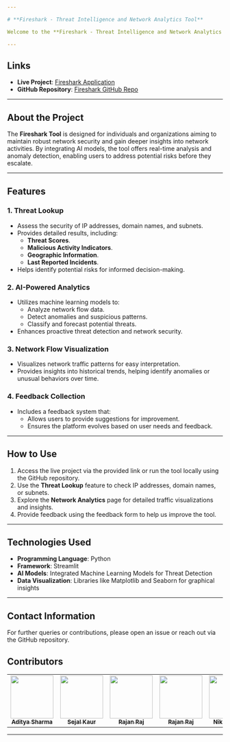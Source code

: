 ```yaml
---

# **Fireshark - Threat Intelligence and Network Analytics Tool**

Welcome to the **Fireshark - Threat Intelligence and Network Analytics Tool**! This project provides a powerful platform to analyze and interpret network flow data, identify potential threats, and gain actionable insights into malicious activities. By combining advanced analytics and AI-driven models, this tool enhances network security and promotes proactive monitoring.

---
```


## **Links**

- **Live Project**: [Fireshark Application](https://fire-shark-sm.streamlit.app/)  
- **GitHub Repository**: [Fireshark GitHub Repo](https://github.com/rusted-dreams/Fireshark)  

---

## **About the Project**

The **Fireshark Tool** is designed for individuals and organizations aiming to maintain robust network security and gain deeper insights into network activities. By integrating AI models, the tool offers real-time analysis and anomaly detection, enabling users to address potential risks before they escalate.

---

## **Features**

### 1. **Threat Lookup**
- Assess the security of IP addresses, domain names, and subnets.
- Provides detailed results, including:
  - **Threat Scores**.
  - **Malicious Activity Indicators**.
  - **Geographic Information**.
  - **Last Reported Incidents**.
- Helps identify potential risks for informed decision-making.

### 2. **AI-Powered Analytics**
- Utilizes machine learning models to:
  - Analyze network flow data.
  - Detect anomalies and suspicious patterns.
  - Classify and forecast potential threats.
- Enhances proactive threat detection and network security.

### 3. **Network Flow Visualization**
- Visualizes network traffic patterns for easy interpretation.
- Provides insights into historical trends, helping identify anomalies or unusual behaviors over time.

### 4. **Feedback Collection**
- Includes a feedback system that:
  - Allows users to provide suggestions for improvement.
  - Ensures the platform evolves based on user needs and feedback.

---


## **How to Use**

1. Access the live project via the provided link or run the tool locally using the GitHub repository.
2. Use the **Threat Lookup** feature to check IP addresses, domain names, or subnets.
3. Explore the **Network Analytics** page for detailed traffic visualizations and insights.
4. Provide feedback using the feedback form to help us improve the tool.

---

## **Technologies Used**

- **Programming Language**: Python  
- **Framework**: Streamlit  
- **AI Models**: Integrated Machine Learning Models for Threat Detection  
- **Data Visualization**: Libraries like Matplotlib and Seaborn for graphical insights  

---

## **Contact Information**

For further queries or contributions, please open an issue or reach out via the GitHub repository.

## **Contributors**

<table>
  <tr>
    <td align="center"><a href="https://github.com/adity20"><img src="https://avatars.githubusercontent.com/adity20" width="100px;" alt=""/><br /><sub><b>Aditya Sharma</b></sub></a></td>
    <td align="center"><a href="https://github.com/Sejalkaur"><img src="https://avatars.githubusercontent.com/Sejalkaur" width="100px;" alt=""/><br /><sub><b>Sejal Kaur</b></sub></a></td>
    <td align="center"><a href="https://github.com/rajanraj2"><img src="https://avatars.githubusercontent.com/rajanraj2" width="100px;" alt=""/><br /><sub><b>Rajan Raj</b></sub></a></td>
    <td align="center"><a href="https://github.com/rusted-dreams"><img src="https://avatars.githubusercontent.com/rusted-dreams" width="100px;" alt=""/><br /><sub><b>Rajan Raj</b></sub></a></td>
    <td align="center"><a href="https://github.com/nikhilyadav24"><img src="https://avatars.githubusercontent.com/nikhilyadav24" width="100px;" alt=""/><br /><sub><b>Nikhil Yadav</b></sub></a></td>
  </tr>
</table>


---
